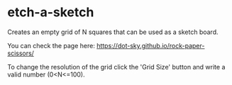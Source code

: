 # etch-a-sketch
Creates an empty grid of N squares that can be used as a sketch board.

You can check the page here: https://dot-sky.github.io/rock-paper-scissors/

To change the resolution of the grid click the 'Grid Size' button and write a valid number (0<N<=100).